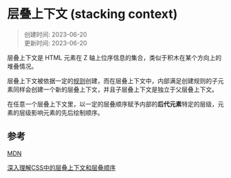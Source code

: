 # 层叠上下文 (stacking context)

> 创建时间: 2023-06-20  
> 更新时间: 2023-06-20

层叠上下文是 HTML 元素在 Z 轴上位序信息的集合，类似于积木在某个方向上的堆叠情况。

层叠上下文被依据一定的[规则](https://developer.mozilla.org/zh-CN/docs/Web/CSS/CSS_positioned_layout/Understanding_z-index/Stacking_context#%E5%B1%82%E5%8F%A0%E4%B8%8A%E4%B8%8B%E6%96%87)创建，而在层叠上下文中，内部满足创建规则的子元素同样会创建一个新的层叠上下文，并且子层叠上下文是独立于父层叠上下文。

在任意一个层叠上下文里，以一定的层叠顺序赋予内部的**后代元素**特定的层级，元素的层级影响元素的先后绘制顺序。

## 参考

[MDN](https://developer.mozilla.org/zh-CN/docs/Web/CSS/CSS_positioned_layout/Understanding_z-index/Stacking_context#%E5%B1%82%E5%8F%A0%E4%B8%8A%E4%B8%8B%E6%96%87)

[深入理解CSS中的层叠上下文和层叠顺序](https://www.zhangxinxu.com/wordpress/2016/01/understand-css-stacking-context-order-z-index/)
